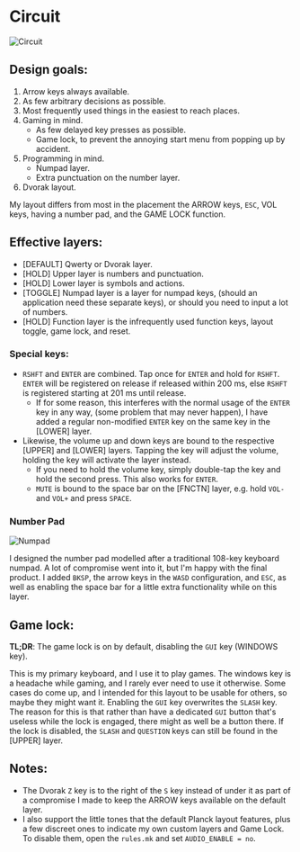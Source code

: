 # Circuit
![Circuit](https://user-images.githubusercontent.com/5340992/48798509-68c3a000-ecca-11e8-9c13-931819da3aa7.png)

## Design goals:
1. Arrow keys always available.
2. As few arbitrary decisions as possible.
3. Most frequently used things in the easiest to reach places.
4. Gaming in mind.
    * As few delayed key presses as possible.
    * Game lock, to prevent the annoying start menu from popping up by accident.
5. Programming in mind.
    * Numpad layer.
    * Extra punctuation on the number layer.
6. Dvorak layout.

My layout differs from most in the placement the ARROW keys, `ESC`, VOL keys, having a number pad, and the GAME LOCK function.

## Effective layers:
* [DEFAULT] Qwerty or Dvorak layer.
* [HOLD] Upper layer is numbers and punctuation.
* [HOLD] Lower layer is symbols and actions.
* [TOGGLE] Numpad layer is a layer for numpad keys, (should an application need these separate keys), or should you need to input a lot of numbers.
* [HOLD] Function layer is the infrequently used function keys, layout toggle, game lock, and reset.

### Special keys:
* `RSHFT` and `ENTER` are combined. Tap once for `ENTER` and hold for `RSHFT`. `ENTER` will be registered on release if released within 200 ms, else `RSHFT` is registered starting at 201 ms until release.
    * If for some reason, this interferes with the normal usage of the `ENTER` key in any way, (some problem that may never happen), I have added a regular non-modified `ENTER` key on the same key in the [LOWER] layer.
* Likewise, the volume up and down keys are bound to the respective [UPPER] and [LOWER] layers. Tapping the key will adjust the volume, holding the key will activate the layer instead.
    * If you need to hold the volume key, simply double-tap the key and hold the second press. This also works for `ENTER`.
    * `MUTE` is bound to the space bar on the [FNCTN] layer, e.g. hold `VOL-` and `VOL+` and press `SPACE`.

### Number Pad

![Numpad](https://user-images.githubusercontent.com/5340992/48798623-a58f9700-ecca-11e8-98a0-7a442f837a07.png)

I designed the number pad modelled after a traditional 108-key keyboard numpad. A lot of compromise went into it, but I'm happy with the final product. I added `BKSP`, the arrow keys in the `WASD` configuration, and `ESC`, as well as enabling the space bar for a little extra functionality while on this layer.

## Game lock:
**TL;DR**: The game lock is on by default, disabling the `GUI` key (WINDOWS key).

This is my primary keyboard, and I use it to play games. The windows key is a headache while gaming, and I rarely ever need to use it otherwise. Some cases do come up, and I intended for this layout to be usable for others, so maybe they might want it. Enabling the `GUI` key overwrites the `SLASH` key. The reason for this is that rather than have a dedicated `GUI` button that's useless while the lock is engaged, there might as well be a button there. If the lock is disabled, the `SLASH` and `QUESTION` keys can still be found in the [UPPER] layer.

## Notes:
* The Dvorak `Z` key is to the right of the `S` key instead of under it as part of a compromise I made to keep the ARROW keys available on the default layer.
* I also support the little tones that the default Planck layout features, plus a few discreet ones to indicate my own custom layers and Game Lock. To disable them, open the `rules.mk` and set `AUDIO_ENABLE = no`.

